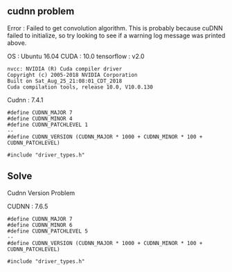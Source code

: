 ## cudnn problem

Error : Failed to get convolution algorithm. This is probably because cuDNN failed to initialize, so try looking to see if a warning log message was printed above.

OS : Ubuntu 16.04
CUDA : 10.0
tensorflow : v2.0

```
nvcc: NVIDIA (R) Cuda compiler driver
Copyright (c) 2005-2018 NVIDIA Corporation
Built on Sat_Aug_25_21:08:01_CDT_2018
Cuda compilation tools, release 10.0, V10.0.130
```

Cudnn : 7.4.1

```
#define CUDNN_MAJOR 7
#define CUDNN_MINOR 4
#define CUDNN_PATCHLEVEL 1
--
#define CUDNN_VERSION (CUDNN_MAJOR * 1000 + CUDNN_MINOR * 100 + CUDNN_PATCHLEVEL)

#include "driver_types.h"
```

## Solve 

Cudnn Version Problem  

CUDNN : 7.6.5

```
#define CUDNN_MAJOR 7
#define CUDNN_MINOR 6
#define CUDNN_PATCHLEVEL 5
--
#define CUDNN_VERSION (CUDNN_MAJOR * 1000 + CUDNN_MINOR * 100 + CUDNN_PATCHLEVEL)

#include "driver_types.h"
```
